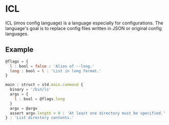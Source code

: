 ICL
===

ICL (imos config language) is a language especially for configurations.
The language's goal is to replace config files written in JSON or original config languages.

Example
-------

```js
@flags = {
  l : bool = false : 'Alias of --long.'
  long : bool = l : 'List in long format.'
}

main : struct = std.main.command {
  binary = '/bin/ls'
  args = {
    l : bool = @flags.long
  }
  argv = @argv
  assert argv.length > 0 : 'At least one directory must be specified.'
} : 'List directory contents.'
```
